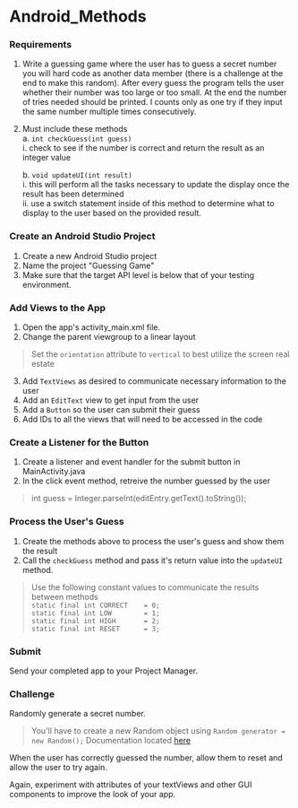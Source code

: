 # Android_Methods

### Requirements
1. Write a guessing game where the user has to guess a secret number you will hard code as another data member (there is a challenge at the end to make this random). After every guess the program tells the user whether their number was too large or too small. At the end the number of tries needed should be printed. I counts only as one try if they input the same number multiple times consecutively.
2. Must include these methods  
   a. `int checkGuess(int guess)`  
      i. check to see if the number is correct and return the result as an integer value
      
   b. `void updateUI(int result)`  
      i. this will perform all the tasks necessary to update the display once the result has been determined  
      ii. use a switch statement inside of this method to determine what to display to the user based on the provided result.
      
### Create an Android Studio Project

1. Create a new Android Studio project
2. Name the project "Guessing Game"
3. Make sure that the target API level is below that of your testing environment.

### Add Views to the App

1. Open the app's activity_main.xml file.
2. Change the parent viewgroup to a linear layout
> Set the `orientation` attribute to `vertical` to best utilize the screen real estate
3. Add `TextViews` as desired to communicate necessary information to the user
4. Add an `EditText` view to get input from the user
5. Add a `Button` so the user can submit their guess
6. Add IDs to all the views that will need to be accessed in the code

### Create a Listener for the Button

1. Create a listener and event handler for the submit button in MainActivity.java
2. In the click event method, retreive the number guessed by the user
> int guess = Integer.parseInt(editEntry.getText().toString());
      
### Process the User's Guess

1. Create the methods above to process the user's guess and show them the result  
2. Call the `checkGuess` method and pass it's return value into the `updateUI` method.  
> Use the following constant values to communicate the results between methods  
> `static final int CORRECT    = 0;`  
> `static final int LOW        = 1;`  
> `static final int HIGH       = 2;`  
> `static final int RESET      = 3;`  

### Submit
Send your completed app to your Project Manager.

### Challenge
Randomly generate a secret number.

> You'll have to create a new Random object using `Random generator = new Random();`
> Documentation located [here](https://developer.android.com/reference/java/util/Random.html#nextInt(int))

When the user has correctly guessed the number, allow them to reset and allow the user to try again.

Again, experiment with attributes of your textViews and other GUI components to improve the look of your app.
